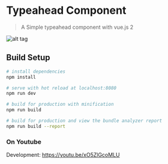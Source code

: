 # Typeahead Component

> A Simple typeahead component with vue.js 2

![alt tag](https://github.com/codekera/typeahead-component/raw/master/sr.png)

## Build Setup

``` bash
# install dependencies
npm install

# serve with hot reload at localhost:8080
npm run dev

# build for production with minification
npm run build

# build for production and view the bundle analyzer report
npm run build --report
```

### On Youtube

Development: https://youtu.be/xO5ZlGcoMLU